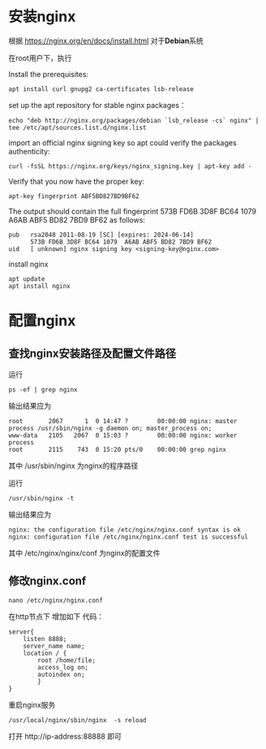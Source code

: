 # 安装nginx

根据 https://nginx.org/en/docs/install.html 对于**Debian**系统

在root用户下，执行

Install the prerequisites: 
```shell
apt install curl gnupg2 ca-certificates lsb-release
```
set up the apt repository for stable nginx packages：
```shell
echo "deb http://nginx.org/packages/debian `lsb_release -cs` nginx" | tee /etc/apt/sources.list.d/nginx.list
```
import an official nginx signing key so apt could verify the packages authenticity:
```shell
curl -fsSL https://nginx.org/keys/nginx_signing.key | apt-key add -
```
Verify that you now have the proper key: 
```shell
apt-key fingerprint ABF5BD827BD9BF62
```
The output should contain the full fingerprint 573B FD6B 3D8F BC64 1079 A6AB ABF5 BD82 7BD9 BF62 as follows: 
```shell
pub   rsa2048 2011-08-19 [SC] [expires: 2024-06-14]
      573B FD6B 3D8F BC64 1079  A6AB ABF5 BD82 7BD9 BF62
uid   [ unknown] nginx signing key <signing-key@nginx.com>
```
install nginx
```shell
apt update
apt install nginx
```
# 配置nginx
## 查找nginx安装路径及配置文件路径
运行
```shell
ps -ef | grep nginx
```
输出结果应为
```shell
root       2067      1  0 14:47 ?        00:00:00 nginx: master process /usr/sbin/nginx -g daemon on; master_process on;
www-data   2105   2067  0 15:03 ?        00:00:00 nginx: worker process
root       2115    743  0 15:20 pts/0    00:00:00 grep nginx
```
其中 /usr/sbin/nginx 为nginx的程序路径

运行
```shell
/usr/sbin/nginx -t
```
输出结果应为
```shell
nginx: the configuration file /etc/nginx/nginx.conf syntax is ok
nginx: configuration file /etc/nginx/nginx.conf test is successful
```
其中 /etc/nginx/nginx/conf 为nginx的配置文件

## 修改nginx.conf

```shell
nano /etc/nginx/nginx.conf
```
在http节点下  增加如下 代码：
```
server{
    listen 8888;
    server_name name;
    location / {
        root /home/file;
        access_log on;
        autoindex on;
        }
}
```
重启nginx服务
```shell
/usr/local/nginx/sbin/nginx  -s reload
```
打开 http://ip-address:88888 即可
